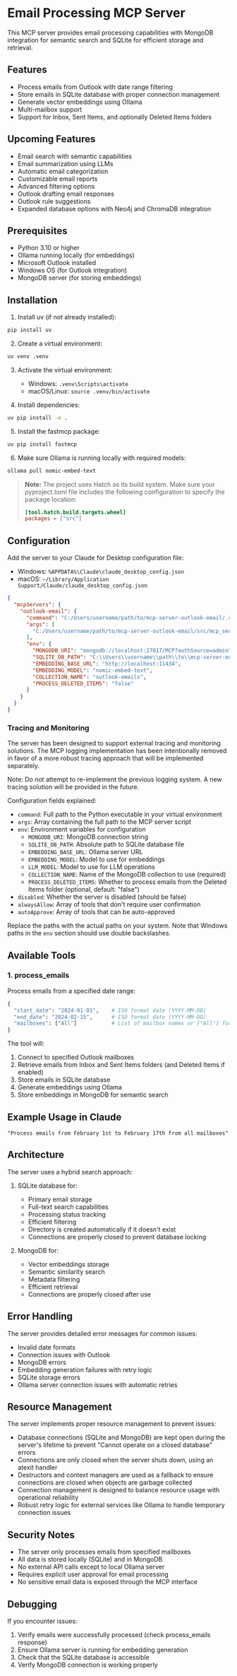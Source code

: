 # Email Processing MCP Server

This MCP server provides email processing capabilities with MongoDB integration for semantic search and SQLite for efficient storage and retrieval.

## Features

- Process emails from Outlook with date range filtering
- Store emails in SQLite database with proper connection management
- Generate vector embeddings using Ollama
- Multi-mailbox support
- Support for Inbox, Sent Items, and optionally Deleted Items folders

## Upcoming Features

- Email search with semantic capabilities
- Email summarization using LLMs
- Automatic email categorization
- Customizable email reports
- Advanced filtering options
- Outlook drafting email responses
- Outlook rule suggestions
- Expanded database options with Neo4j and ChromaDB integration

## Prerequisites

- Python 3.10 or higher
- Ollama running locally (for embeddings)
- Microsoft Outlook installed
- Windows OS (for Outlook integration)
- MongoDB server (for storing embeddings)

## Installation

1. Install uv (if not already installed):
```bash
pip install uv
```

2. Create a virtual environment:
```bash
uv venv .venv
```

3. Activate the virtual environment:
   - Windows: `.venv\Scripts\activate`
   - macOS/Linux: `source .venv/bin/activate`

4. Install dependencies:
```bash
uv pip install -e .
```

5. Install the fastmcp package:
```bash
uv pip install fastmcp
```

6. Make sure Ollama is running locally with required models:
```bash
ollama pull nomic-embed-text
```

> **Note:** The project uses Hatch as its build system. Make sure your pyproject.toml file includes the following configuration to specify the package location:
> ```toml
> [tool.hatch.build.targets.wheel]
> packages = ["src"]
> ```

## Configuration

Add the server to your Claude for Desktop configuration file:

- Windows: `%APPDATA%\Claude\claude_desktop_config.json`
- macOS: `~/Library/Application Support/Claude/claude_desktop_config.json`

```json
{
  "mcpServers": {
    "outlook-email": {
      "command": "C:/Users/username/path/to/mcp-server-outlook-email/.venv/Scripts/python",
      "args": [
        "C:/Users/username/path/to/mcp-server-outlook-email/src/mcp_server.py"
      ],
      "env": {
        "MONGODB_URI": "mongodb://localhost:27017/MCP?authSource=admin",
        "SQLITE_DB_PATH": "C:\\Users\\username\\path\\to\\mcp-server-outlook-email\\data\\emails.db",
        "EMBEDDING_BASE_URL": "http://localhost:11434",
        "EMBEDDING_MODEL": "nomic-embed-text",
        "COLLECTION_NAME": "outlook-emails",
        "PROCESS_DELETED_ITEMS": "false"
      }
    }
  }
}
```

### Tracing and Monitoring

The server has been designed to support external tracing and monitoring solutions. The MCP logging implementation has been intentionally removed in favor of a more robust tracing approach that will be implemented separately.

Note: Do not attempt to re-implement the previous logging system. A new tracing solution will be provided in the future.

Configuration fields explained:
- `command`: Full path to the Python executable in your virtual environment
- `args`: Array containing the full path to the MCP server script
- `env`: Environment variables for configuration
  - `MONGODB_URI`: MongoDB connection string
  - `SQLITE_DB_PATH`: Absolute path to SQLite database file
  - `EMBEDDING_BASE_URL`: Ollama server URL
  - `EMBEDDING_MODEL`: Model to use for embeddings
  - `LLM_MODEL`: Model to use for LLM operations
  - `COLLECTION_NAME`: Name of the MongoDB collection to use (required)
  - `PROCESS_DELETED_ITEMS`: Whether to process emails from the Deleted Items folder (optional, default: "false")
- `disabled`: Whether the server is disabled (should be false)
- `alwaysAllow`: Array of tools that don't require user confirmation
- `autoApprove`: Array of tools that can be auto-approved

Replace the paths with the actual paths on your system. Note that Windows paths in the `env` section should use double backslashes.

## Available Tools

### 1. process_emails
Process emails from a specified date range:
```python
{
  "start_date": "2024-01-01",    # ISO format date (YYYY-MM-DD)
  "end_date": "2024-02-15",      # ISO format date (YYYY-MM-DD)
  "mailboxes": ["All"]           # List of mailbox names or ["All"] for all mailboxes
}
```

The tool will:
1. Connect to specified Outlook mailboxes
2. Retrieve emails from Inbox and Sent Items folders (and Deleted Items if enabled)
3. Store emails in SQLite database
4. Generate embeddings using Ollama
5. Store embeddings in MongoDB for semantic search


## Example Usage in Claude

```
"Process emails from February 1st to February 17th from all mailboxes"
```

## Architecture

The server uses a hybrid search approach:
1. SQLite database for:
   - Primary email storage
   - Full-text search capabilities
   - Processing status tracking
   - Efficient filtering
   - Directory is created automatically if it doesn't exist
   - Connections are properly closed to prevent database locking

2. MongoDB for:
   - Vector embeddings storage
   - Semantic similarity search
   - Metadata filtering
   - Efficient retrieval
   - Connections are properly closed after use

## Error Handling

The server provides detailed error messages for common issues:
- Invalid date formats
- Connection issues with Outlook
- MongoDB errors
- Embedding generation failures with retry logic
- SQLite storage errors
- Ollama server connection issues with automatic retries

## Resource Management

The server implements proper resource management to prevent issues:
- Database connections (SQLite and MongoDB) are kept open during the server's lifetime to prevent "Cannot operate on a closed database" errors
- Connections are only closed when the server shuts down, using an atexit handler
- Destructors and context managers are used as a fallback to ensure connections are closed when objects are garbage collected
- Connection management is designed to balance resource usage with operational reliability
- Robust retry logic for external services like Ollama to handle temporary connection issues

## Security Notes

- The server only processes emails from specified mailboxes
- All data is stored locally (SQLite) and in MongoDB
- No external API calls except to local Ollama server
- Requires explicit user approval for email processing
- No sensitive email data is exposed through the MCP interface

## Debugging

If you encounter issues:
1. Verify emails were successfully processed (check process_emails response)
2. Ensure Ollama server is running for embedding generation
3. Check that the SQLite database is accessible
4. Verify MongoDB connection is working properly
